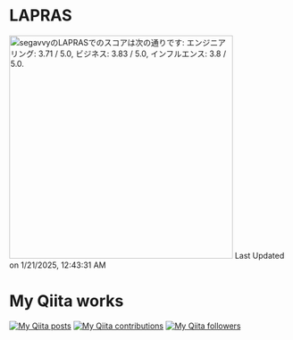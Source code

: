 # LAPRAS
<!--START_SECTION:lapras-card-->
<p ><a href="https://lapras.com/public/segavvy" target="_blank" rel="noopener noreferrer"><img alt="segavvyのLAPRASでのスコアは次の通りです: エンジニアリング: 3.71 / 5.0, ビジネス: 3.83 / 5.0, インフルエンス: 3.8 / 5.0." src="https://lapras-card-generator.vercel.app/api/svg?e=3.71&b=3.83&i=3.8&b1=%23020E27&b2=%230E5593&i1=%23030E21&i2=%231688BF&l=ja" width="400" ></a>  
Last Updated on 1/21/2025, 12:43:31 AM</p>
<!--END_SECTION:lapras-card-->

# My Qiita works
[![My Qiita posts](https://qiita-badge.apiapi.app/s/segavvy/posts.svg)](http://qiita.com/segavvy) [![My Qiita contributions](https://qiita-badge.apiapi.app/s/segavvy/contributions.svg)](http://qiita.com/segavvy) [![My Qiita followers](https://qiita-badge.apiapi.app/s/segavvy/followers.svg)](http://qiita.com/segavvy)


<!--
**segavvy/segavvy** is a ✨ _special_ ✨ repository because its `README.md` (this file) appears on your GitHub profile.

Here are some ideas to get you started:

- 🔭 I’m currently working on ...
- 🌱 I’m currently learning ...
- 👯 I’m looking to collaborate on ...
- 🤔 I’m looking for help with ...
- 💬 Ask me about ...
- 📫 How to reach me: ...
- 😄 Pronouns: ...
- ⚡ Fun fact: ...
-->
